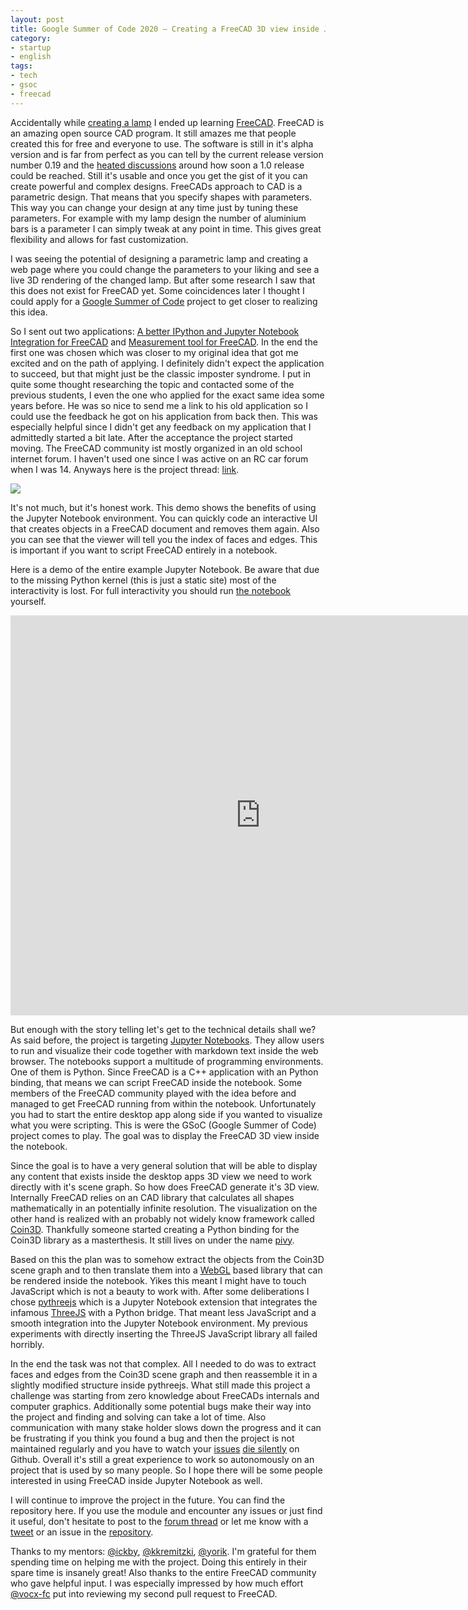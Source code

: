 ```yaml
---
layout: post
title: Google Summer of Code 2020 – Creating a FreeCAD 3D view inside Jupyter Notebooks
category:
- startup
- english
tags:
- tech
- gsoc
- freecad
---
```


Accidentally while [creating a lamp](https://forum.freecadweb.org/viewtopic.php?f=24&t=48957) I ended up learning [FreeCAD](https://www.freecadweb.org). FreeCAD is an amazing open source CAD program. It still amazes me that people created this for free and everyone to use. The software is still in it's alpha version and is far from perfect as you can tell by the current release version number 0.19 and the [heated discussions](https://forum.freecadweb.org/viewtopic.php?t=43461) around how soon a 1.0 release could be reached. Still it's usable and once you get the gist of it you can create powerful and complex designs. FreeCADs approach to CAD is a parametric design. That means that you specify shapes with parameters. This way you can change your design at any time just by tuning these parameters. For example with my lamp design the number of aluminium bars is a parameter I can simply tweak at any point in time. This gives great flexibility and allows for fast customization.

I was seeing the potential of designing a parametric lamp and creating a web page where you could change the parameters to your liking and see a live 3D rendering of the changed lamp. But after some research I saw that this does not exist for FreeCAD yet. Some coincidences later I thought I could apply for a [Google Summer of Code](https://summerofcode.withgoogle.com) project to get closer to realizing this idea.

<!--more-->

So I sent out two applications: [A better IPython and Jupyter Notebook Integration for FreeCAD](https://docs.google.com/document/d/1VgfsD06Qvb87S-tQazfTsyYTp14Z3EjF4V9puPVNCTQ/edit?usp=sharing) and [Measurement tool for FreeCAD](https://docs.google.com/document/d/1lxe3MTVMQYnv6r3W7KuuzcKgY_rLS2Qgd6FjZlstwaU/edit?usp=sharing). In the end the first one was chosen which was closer to my original idea that got me excited and on the path of applying. I definitely didn't expect the application to succeed, but that might just be the classic imposter syndrome. I put in quite some thought researching the topic and contacted some of the previous students, I even the one who applied for the exact same idea some years before. He was so nice to send me a link to his old application so I could use the feedback he got on his application from back then. This was especially helpful since I didn't get any feedback on my application that I admittedly started a bit late. After the acceptance the project started moving. The FreeCAD community ist mostly organized in an old school internet forum. I haven't used one since I was active on an RC car forum when I was 14. Anyways here is the project thread: [link](https://forum.freecadweb.org/viewtopic.php?f=8&t=46039).

![](/images/gsoc-2020-interactivity-demo.gif)
<p class="caption">It's not much, but it's honest work. This demo shows the benefits of using the Jupyter Notebook environment. You can quickly code an interactive UI that creates objects in a FreeCAD document and removes them again. Also you can see that the viewer will tell you the index of faces and edges. This is important if you want to script FreeCAD entirely in a notebook.</p>

Here is a demo of the entire example Jupyter Notebook. Be aware that due to the missing Python kernel (this is just a static site) most of the interactivity is lost. For full interactivity you should run [the notebook](https://github.com/kryptokommunist/Jupyter_FreeCAD/blob/7dc507e295525909668996adf47bb0df68950fdf/FreeCAD%20inside%20Jupyter%20Notebook%20-%20Examples.ipynb) yourself.

<iframe width="800" height="640" src="https://kryptokommun.ist/google-summer-of-code-2020"frameborder="0" allowfullscreen></iframe>

But enough with the story telling let's get to the technical details shall we? As said before, the project is targeting [Jupyter Notebooks](https://jupyter.org). They allow users to run and visualize their code together with markdown text inside the web browser. The notebooks support a multitude of programming environments. One of them is Python. Since FreeCAD is a C++ application with an Python binding, that means we can script FreeCAD inside the notebook. Some members of the FreeCAD community played with the idea before and managed to get FreeCAD running from within the notebook. Unfortunately you had to start the entire desktop app along side if you wanted to visualize what you were scripting. This is were the GSoC (Google Summer of Code) project comes to play. The goal was to display the FreeCAD 3D view inside the notebook.

Since the goal is to have a very general solution that will be able to display any content that exists inside the desktop apps 3D view we need to work directly with it's scene graph. So how does FreeCAD generate it's 3D view. Internally FreeCAD relies on an CAD library that calculates all shapes mathematically in an potentially infinite resolution. The visualization on the other hand is realized with an probably not widely know framework called [Coin3D](https://coin3d.github.io). Thankfully someone started creating a Python binding for the Coin3D library as a masterthesis. It still lives on under the name [pivy](https://github.com/coin3d/pivy).

Based on this the plan was to somehow extract the objects from the Coin3D scene graph and to then translate them into a [WebGL](https://en.wikipedia.org/wiki/WebGL) based library that can be rendered inside the notebook. Yikes this meant I might have to touch JavaScript which is not a beauty to work with. After some deliberations I chose [pythreejs](https://github.com/jupyter-widgets/pythreejs) which is a Jupyter Notebook extension that integrates the infamous [ThreeJS](https://github.com/mrdoob/three.js) with a Python bridge. That meant less JavaScript and a smooth integration into the Jupyter Notebook environment. My previous experiments with directly inserting the ThreeJS JavaScript library all failed horribly.

In the end the task was not that complex. All I needed to do was to extract faces and edges from the Coin3D scene graph and then reassemble it in a slightly modified structure inside pythreejs. What still made this project a challenge was starting from zero knowledge about FreeCADs internals and computer graphics. Additionally some potential bugs make their way into the project and finding and solving can take a lot of time. Also communication with many stake holder slows down the progress and it can be frustrating if you think you found a bug and then the project is not maintained regularly and you have to watch your [issues](https://github.com/jupyter-widgets/pythreejs/issues/329) [die silently](https://github.com/jupyter-widgets/pythreejs/issues/331) on Github. Overall it's still a great experience to work so autonomously on an project that is used by so many people. So I hope there will be some people interested in using FreeCAD inside Jupyter Notebook as well.

I will continue to improve the project in the future. You can find the repository here. If you use the module and encounter any issues or just find it useful, don't hesitate to post to the [forum thread](https://forum.freecadweb.org/viewtopic.php?f=8&t=46039) or let me know with a [tweet](https://twitter.com/kryptokommunist) or an issue in the [repository](https://github.com/kryptokommunist/Jupyter_FreeCAD).

Thanks to my mentors: [@ickby](https://forum.freecadweb.org/memberlist.php?mode=viewprofile&u=686), [@kkremitzki](https://twitter.com/thekurtwk), [@yorik](https://twitter.com/yorikvanhavre). I'm grateful for them spending time on helping me with the project. Doing this entirely in their spare time is insanely great! Also thanks to the entire FreeCAD community who gave helpful input. I was especially impressed by how much effort [@vocx-fc](https://github.com/FreeCAD/FreeCAD/pull/3569) put into reviewing my second pull request to FreeCAD.
